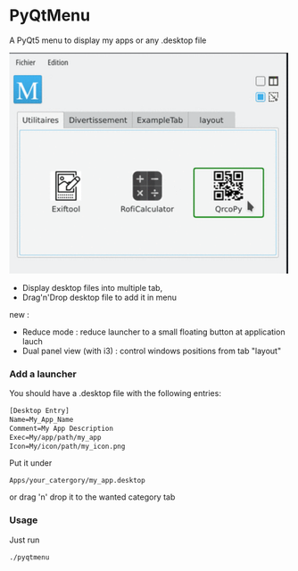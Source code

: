 # PyQtMenu
A PyQt5 menu to display my apps or any .desktop file

<img src="https://raw.githubusercontent.com/Daguhh/PyQtMenu/reduce_mod/Screenshots/screens.gif" width="500">

* Display desktop files into multiple tab, 
* Drag'n'Drop desktop file to add it in menu

new :
* Reduce mode : reduce launcher to a small floating button at application lauch
* Dual panel view (with i3) : control windows positions from tab "layout"

### Add a launcher
You should have a .desktop file with the following entries:
```
[Desktop Entry]
Name=My_App_Name
Comment=My App Description
Exec=My/app/path/my_app
Icon=My/icon/path/my_icon.png
```
Put it under 
```
Apps/your_catergory/my_app.desktop
```
or drag 'n' drop it to the wanted category tab

### Usage
Just run
```bash
./pyqtmenu
```
